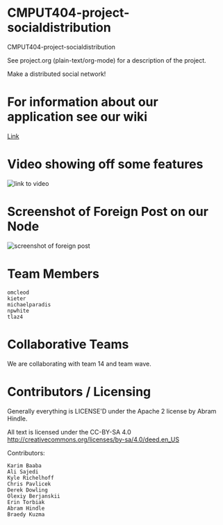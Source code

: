 CMPUT404-project-socialdistribution
===================================

CMPUT404-project-socialdistribution

See project.org (plain-text/org-mode) for a description of the project.

Make a distributed social network!

For information about our application see our wiki
=========================
[Link](https://github.com/dispersal/CMPUT404-project-socialdistribution/wiki)

Video showing off some features
========================

![link to video](https://youtu.be/Iz7sj9hHhZo)

Screenshot of Foreign Post on our Node
========================
![screenshot of foreign post](https://raw.githubusercontent.com/dispersal/CMPUT404-project-socialdistribution/master/foreignPostscreenshot.png)

Team Members
========================

    omcleod
    kieter
    michaelparadis
    npwhite
    tlaz4


Collaborative Teams
========================

We are collaborating with team 14 and team wave.


Contributors / Licensing
========================

Generally everything is LICENSE'D under the Apache 2 license by Abram Hindle.

All text is licensed under the CC-BY-SA 4.0 http://creativecommons.org/licenses/by-sa/4.0/deed.en_US

Contributors:

    Karim Baaba
    Ali Sajedi
    Kyle Richelhoff
    Chris Pavlicek
    Derek Dowling
    Olexiy Berjanskii
    Erin Torbiak
    Abram Hindle
    Braedy Kuzma
